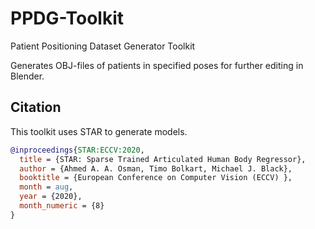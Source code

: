 # PPDG-Toolkit
Patient Positioning Dataset Generator Toolkit

Generates OBJ-files of patients in specified poses for further editing in Blender.

## Citation

This toolkit uses STAR to generate models.

```bibtex
@inproceedings{STAR:ECCV:2020,
  title = {STAR: Sparse Trained Articulated Human Body Regressor},
  author = {Ahmed A. A. Osman, Timo Bolkart, Michael J. Black},
  booktitle = {European Conference on Computer Vision (ECCV) },
  month = aug,
  year = {2020},
  month_numeric = {8}
}
```
